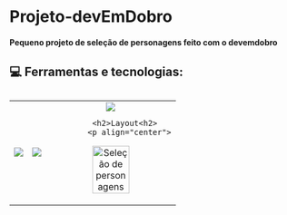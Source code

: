 # Projeto-devEmDobro
<h4>Pequeno projeto de seleção de personagens feito com o devemdobro<h4>
  
  <h2>💻 Ferramentas e tecnologias: <h2>
    <table align="center" style=" width: 60%" >
  <tr>
    <td align="center">
    <img  src="https://img.shields.io/badge/HTML5-E34F26?style=for-the-badge&logo=html5&logoColor=white">
    <td align="center">
   <img  src="https://img.shields.io/badge/CSS3-1572B6?style=for-the-badge&logo=css3&logoColor=white">
        <td align="center">
   <img  src="https://img.shields.io/badge/JavaScript-323330?style=for-the-badge&logo=javascript&logoColor=F7DF1E">
          
          <h2>Layout<h2>
            <p align="center">
<img align="center" src=https://imgur.com/a/dd56D7I
 style="width: 55%;" alt="Seleção de personagens">
</p>
